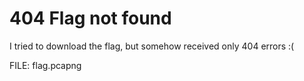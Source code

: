 404 Flag not found
===================
I tried to download the flag, but somehow received only 404 errors :(

FILE: flag.pcapng
